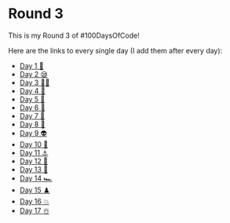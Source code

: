# Round 3

This is my Round 3 of #100DaysOfCode!

Here are the links to every single day (I add them after every day):

- [Day 1 🚀](./Day%201/)
- [Day 2 😪](./Day%202/)
- [Day 3 👨‍💻](./Day%203/)
- [Day 4 🏅](./Day%204/)
- [Day 5 🌃](./Day%205/)
- [Day 6 🥋](./Day%206/)
- [Day 7 🥷](./Day%207/)
- [Day 8 🦖](./Day%208/)
- [Day 9 👽](./Day%209/)
- [Day 10 🍳](./Day%2010/)
- [Day 11 ⚓](./Day%2011/)
- [Day 12 🦓](./Day%2012/)
- [Day 13 🚒](./Day%2013/)
- [Day 14 🏎️](./Day%2014/)
- [Day 15 ♟️](./Day%2015/)
- [Day 16 💥](./Day%2016/)
- [Day 17 ☃️](./Day%2017/)
